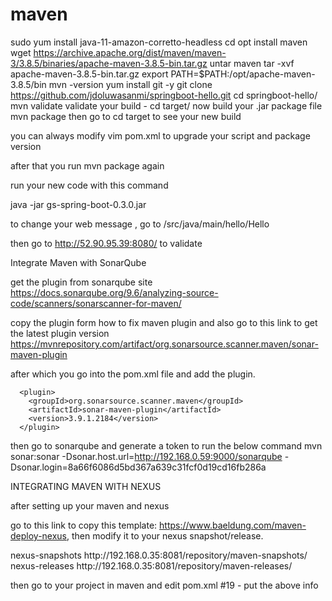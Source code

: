 # maven
sudo yum install java-11-amazon-corretto-headless
cd opt
install maven 
wget https://archive.apache.org/dist/maven/maven-3/3.8.5/binaries/apache-maven-3.8.5-bin.tar.gz
untar maven 
tar -xvf apache-maven-3.8.5-bin.tar.gz 
export PATH=$PATH:/opt/apache-maven-3.8.5/bin
mvn -version
yum install git -y
git clone https://github.com/jdoluwasanmi/springboot-hello.git
cd springboot-hello/
mvn validate
validate your build  - cd target/
now build your .jar package file 
mvn package
then go to cd target to see your new build

you can always modify vim pom.xml to upgrade your script and package version

after that you run mvn package again

run your new code with this command

java -jar gs-spring-boot-0.3.0.jar

to change your web message , go to /src/java/main/hello/Hello

then go to 
http://52.90.95.39:8080/ 
to validate







Integrate Maven with SonarQube

get the plugin from sonarqube site
https://docs.sonarqube.org/9.6/analyzing-source-code/scanners/sonarscanner-for-maven/

copy the plugin form how to fix maven plugin and also go to this link to get the latest plugin version
https://mvnrepository.com/artifact/org.sonarsource.scanner.maven/sonar-maven-plugin

after which you go into the pom.xml file and add the plugin.

      <plugin>
        <groupId>org.sonarsource.scanner.maven</groupId>
        <artifactId>sonar-maven-plugin</artifactId>
        <version>3.9.1.2184</version>
      </plugin>

then go to sonarqube and generate a token to run the below command
mvn sonar:sonar -Dsonar.host.url=http://192.168.0.59:9000/sonarqube -Dsonar.login=8a66f6086d5bd367a639c31fcf0d19cd16fb286a






INTEGRATING MAVEN WITH NEXUS

after setting up your maven and nexus

go to this link to copy this template: https://www.baeldung.com/maven-deploy-nexus, then modify it to your nexus snapshot/release.

<distributionManagement>
   <snapshotRepository>
      <id>nexus-snapshots</id>
      <url>http://192.168.0.35:8081/repository/maven-snapshots/</url>
   </snapshotRepository>
   <repository>
      <id>nexus-releases</id>
      <url>http://192.168.0.35:8081/repository/maven-releases/</url>
   </repository>
</distributionManagement>


then go to your project in maven and edit pom.xml #19 - put the above info


